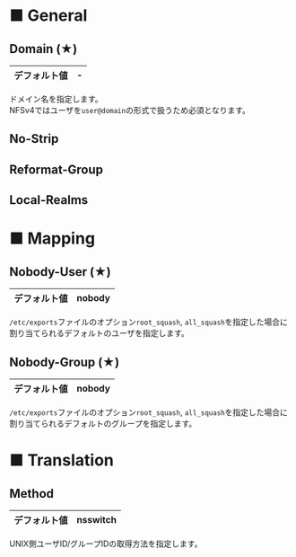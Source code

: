 # ■ General
## Domain (★)
|デフォルト値|-|
|:---|:---|

ドメイン名を指定します。  
NFSv4ではユーザを`user@domain`の形式で扱うため必須となります。

## No-Strip
## Reformat-Group
## Local-Realms

# ■ Mapping
## Nobody-User (★)
|デフォルト値|nobody|
|:---|:---|

`/etc/exports`ファイルのオプション`root_squash`, `all_squash`を指定した場合に割り当てられるデフォルトのユーザを指定します。 

## Nobody-Group (★)
|デフォルト値|nobody|
|:---|:---|

`/etc/exports`ファイルのオプション`root_squash`, `all_squash`を指定した場合に割り当てられるデフォルトのグループを指定します。 

# ■ Translation
## Method
|デフォルト値|nsswitch|
|:---|:---|

UNIX側ユーザID/グループIDの取得方法を指定します。
